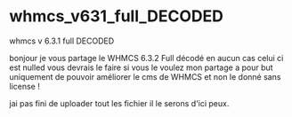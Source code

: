 # whmcs_v631_full_DECODED
whmcs v 6.3.1 full DECODED


bonjour je vous partage le WHMCS 6.3.2 Full décodé
en aucun cas celui ci est nulled vous devrais le faire si vous le voulez 
mon partage a pour but uniquement de pouvoir améliorer le cms de WHMCS
et non le donné sans license !

jai pas fini de uploader tout les fichier il le serons d'ici peux.
